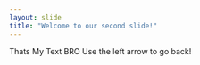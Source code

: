 ```yaml
---
layout: slide
title: "Welcome to our second slide!"
---
```

Thats My Text BRO 
Use the left arrow to go back!
